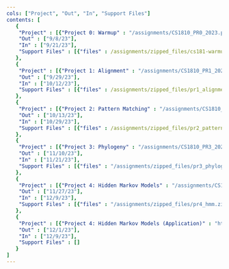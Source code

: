```yaml
---
cols: ["Project", "Out", "In", "Support Files"]
contents: [
   {
    "Project" : [{"Project 0: Warmup" : "/assignments/CS1810_PR0_2023.pdf"}],
    "Out" : ["9/8/23"],
    "In" : ["9/21/23"],
    "Support Files" : [{"files" : /assignments/zipped_files/cs181-warmup-2023.zip}]
   },
   {
    "Project" : [{"Project 1: Alignment" : "/assignments/CS1810_PR1_2023.pdf"}],
    "Out" : ["9/29/23"],
    "In" : ["10/12/23"],
    "Support Files" : [{"files" : /assignments/zipped_files/pr1_alignment.zip}]
   },
   {
    "Project" : [{"Project 2: Pattern Matching" : "/assignments/CS1810_PR2_2023.pdf"}],
    "Out" : ["10/13/23"],
    "In" : ["10/29/23"], 
    "Support Files" : [{"files" : /assignments/zipped_files/pr2_pattern_matching.zip}]
   },
   {
    "Project" : [{"Project 3: Phylogeny" : "/assignments/CS1810_PR3_2023.pdf"}],
    "Out" : ["11/10/23"],
    "In" : ["11/21/23"],
    "Support Files" : [{"files" : "/assignments/zipped_files/pr3_phylogeny.zip"}, {"Basic UPGMA" : "/resources/UPGMA.pptx"}, {"Priority Queue UPGMA" : "/resources/UPGMA_PQ.pptx"}]
   },
   {
    "Project" : [{"Project 4: Hidden Markov Models" : "/assignments/CS1810_PR4_2023.pdf"}],
    "Out" : ["11/27/23"],
    "In" : ["12/9/23"],
    "Support Files" : [{"files" : "/assignments/zipped_files/pr4_hmm.zip"}]
   },
   {
    "Project" : [{"Project 4: Hidden Markov Models (Application)" : "https://hackmd.io/zCnJIWG4RN6kzsNe5wLUtw?view"}],
    "Out" : ["12/1/23"],
    "In" : ["12/9/23"],
    "Support Files" : []
   }
]
---
```

<!-- the link format: {"Project 1: Alignment": "https://google.com"} -->
